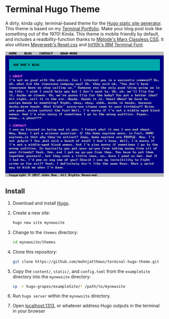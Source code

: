 # Terminal Hugo Theme

A dirty, kinda ugly, terminal-based theme for the [Hugo static site generator](https://gohugo.io/). This theme is based on my [Terminal Portfolio](https://github.com/mohnjatthews/terminal-portfolio). Make your blog post look like something out of the 1970! Kinda. This theme is mobile friendly by default, and includes a readbility-function thanks to [Mblode's Marx Classless CSS](https://github.com/mblode/marx). It also utilizes [Meyerweb's Reset.css](https://meyerweb.com/eric/tools/css/reset/) and [Int10h's IBM Terminal Font](https://int10h.org/oldschool-pc-fonts/fontlist/).

![Screenshot of the Terminal Theme](screenshot.png)

## Install

1. Download and install [Hugo](https://gohugo.io/).
2. Create a new site:

    ```bash
    hugo new site mynewsite
    ```

3. Change to the `themes` directory:

    ```bash
    cd mynewsite/themes
    ```

4. Clone this repository:

    ```bash
    git clone https://github.com/mohnjatthews/terminal-hugo-theme.git
    ```

5. Copy the `content/`, `static/`, and `config.toml` from the `exampleSite` directory into the `mynewsite` directory:

    ```bash
    cp -r hugo-grapes/exampleSite/* /path/to/mynewsite
    ```

6. Run `hugo server` within the `mynewsite` directory.
7. Open [localhost:1313](http://localhost:1313), or whatever address Hugo outputs in the terminal in your browser
